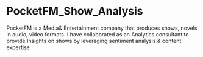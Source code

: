 # PocketFM_Show_Analysis
PocketFM is a Media& Entertainment company that produces shows, novels in audio, video formats.
I have collaborated as an Analytics consultant to provide Insights on shows by leveraging sentiment analysis & content expertise
